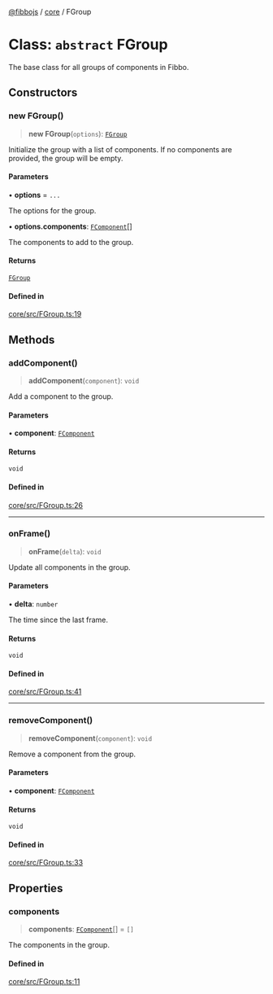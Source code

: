 [@fibbojs](/api/index) / [core](/api/core) / FGroup

# Class: `abstract` FGroup

The base class for all groups of components in Fibbo.

## Constructors

### new FGroup()

> **new FGroup**(`options`): [`FGroup`](FGroup.md)

Initialize the group with a list of components.
If no components are provided, the group will be empty.

#### Parameters

• **options** = `...`

The options for the group.

• **options.components**: [`FComponent`](FComponent.md)[]

The components to add to the group.

#### Returns

[`FGroup`](FGroup.md)

#### Defined in

[core/src/FGroup.ts:19](https://github.com/fibbojs/fibbo/blob/c8bca4c6d190e0a6b19c44fcd12f335601e086d6/packages/core/src/FGroup.ts#L19)

## Methods

### addComponent()

> **addComponent**(`component`): `void`

Add a component to the group.

#### Parameters

• **component**: [`FComponent`](FComponent.md)

#### Returns

`void`

#### Defined in

[core/src/FGroup.ts:26](https://github.com/fibbojs/fibbo/blob/c8bca4c6d190e0a6b19c44fcd12f335601e086d6/packages/core/src/FGroup.ts#L26)

***

### onFrame()

> **onFrame**(`delta`): `void`

Update all components in the group.

#### Parameters

• **delta**: `number`

The time since the last frame.

#### Returns

`void`

#### Defined in

[core/src/FGroup.ts:41](https://github.com/fibbojs/fibbo/blob/c8bca4c6d190e0a6b19c44fcd12f335601e086d6/packages/core/src/FGroup.ts#L41)

***

### removeComponent()

> **removeComponent**(`component`): `void`

Remove a component from the group.

#### Parameters

• **component**: [`FComponent`](FComponent.md)

#### Returns

`void`

#### Defined in

[core/src/FGroup.ts:33](https://github.com/fibbojs/fibbo/blob/c8bca4c6d190e0a6b19c44fcd12f335601e086d6/packages/core/src/FGroup.ts#L33)

## Properties

### components

> **components**: [`FComponent`](FComponent.md)[] = `[]`

The components in the group.

#### Defined in

[core/src/FGroup.ts:11](https://github.com/fibbojs/fibbo/blob/c8bca4c6d190e0a6b19c44fcd12f335601e086d6/packages/core/src/FGroup.ts#L11)
